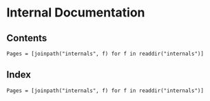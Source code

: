 # Internal Documentation

## Contents
```@contents
Pages = [joinpath("internals", f) for f in readdir("internals")]
```

## Index
```@index
Pages = [joinpath("internals", f) for f in readdir("internals")]
```

